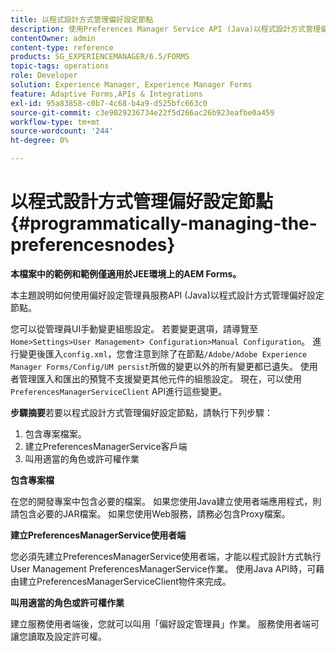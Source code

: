 ```yaml
---
title: 以程式設計方式管理偏好設定節點
description: 使用Preferences Manager Service API (Java)以程式設計方式管理偏好設定節點。
contentOwner: admin
content-type: reference
products: SG_EXPERIENCEMANAGER/6.5/FORMS
topic-tags: operations
role: Developer
solution: Experience Manager, Experience Manager Forms
feature: Adaptive Forms,APIs & Integrations
exl-id: 95a83858-c0b7-4c68-b4a9-d525bfc663c0
source-git-commit: c3e9029236734e22f5d266ac26b923eafbe0a459
workflow-type: tm+mt
source-wordcount: '244'
ht-degree: 0%

---
```


# 以程式設計方式管理偏好設定節點 {#programmatically-managing-the-preferencesnodes}

**本檔案中的範例和範例僅適用於JEE環境上的AEM Forms。**

本主題說明如何使用偏好設定管理員服務API (Java)以程式設計方式管理偏好設定節點。

您可以從管理員UI手動變更組態設定。 若要變更選項，請導覽至`Home>Settings>User Management> Configuration>Manual Configuration`。 進行變更後匯入`config.xml`，您會注意到除了在節點`/Adobe/Adobe Experience Manager Forms/Config/UM persist`所做的變更以外的所有變更都已遺失。 使用者管理匯入和匯出的預覽不支援變更其他元件的組態設定。 現在，可以使用`PreferencesManagerServiceClient` API進行這些變更。

**步驟摘要**&#x200B;若要以程式設計方式管理偏好設定節點，請執行下列步驟：

1. 包含專案檔案。
1. 建立PreferencesManagerService客戶端
1. 叫用適當的角色或許可權作業

**包含專案檔**

在您的開發專案中包含必要的檔案。 如果您使用Java建立使用者端應用程式，則請包含必要的JAR檔案。 如果您使用Web服務，請務必包含Proxy檔案。

**建立PreferencesManagerService使用者端**

您必須先建立PreferencesManagerService使用者端，才能以程式設計方式執行User Management PreferencesManagerService作業。 使用Java API時，可藉由建立PreferencesManagerServiceClient物件來完成。

**叫用適當的角色或許可權作業**

建立服務使用者端後，您就可以叫用「偏好設定管理員」作業。 服務使用者端可讓您讀取及設定許可權。
